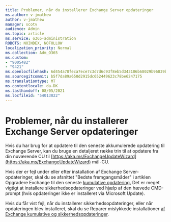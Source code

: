 ```yaml
---
title: Problemer, når du installerer Exchange Server opdateringer
ms.author: v-jmathew
author: v-jmathew
manager: scotv
audience: Admin
ms.topic: article
ms.service: o365-administration
ROBOTS: NOINDEX, NOFOLLOW
localization_priority: Normal
ms.collection: Adm_O365
ms.custom:
- "9005482"
- "9421"
ms.openlocfilehash: 6d454a78feca7ece7c3d7d6c93f8eb5d343106b68029b96839b5ff28077d0f25
ms.sourcegitcommit: b5f7da89a650d2915dc652449623c78be6247175
ms.translationtype: MT
ms.contentlocale: da-DK
ms.lasthandoff: 08/05/2021
ms.locfileid: "54013022"
---
```

# <a name="issues-when-installing-exchange-server-updates"></a>Problemer, når du installerer Exchange Server opdateringer

Hvis du har brug for at opdatere til den seneste akkumulerede opdatering til Exchange Server, kan du bruge en detaljeret række trin til at opdatere fra din nuværende CU til [https://aka.ms/ExchangeUpdateWizard](https://aka.ms/ExchangeUpdateWizard) mål-CU.

Hvis der er fejl under eller efter installation af Exchange Server-opdateringer, skal du se afsnittet "Bedste fremgangsmåder" i artiklen Opgradere Exchange til den seneste [kumulative opdatering.](https://docs.microsoft.com/Exchange/plan-and-deploy/install-cumulative-updates) Det er meget vigtigt at installere sikkerhedsopdateringer ved hjælp af den hævede CMD-prompt (hvis opdateringer ikke er installeret via Microsoft Update).

Hvis du får vist fejl, når du installerer sikkerhedsopdateringer, eller når opdateringen blev installeret, skal du se Reparer mislykkede installationer [af Exchange kumulative og sikkerhedsopdateringer](https://aka.ms/exupdatefaq).
